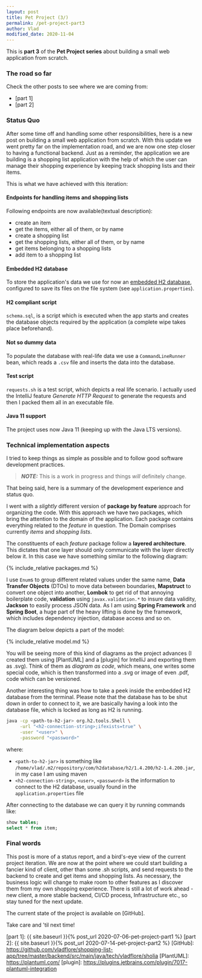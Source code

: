```yaml
---
layout: post
title: Pet Project (3/)
permalink: /pet-project-part3
author: Vlad
modified_date: 2020-11-04
---
```

This is **part 3** of the **Pet Project series** about building a small web application from scratch.

### The road so far

Check the other posts to see where we are coming from:
* [part 1]
* [part 2]

### Status Quo

After some time off and handling some other responsibilities, here is a new post on building
a small web application from scratch. With this update we went pretty far on the implementation road, and we are now one step closer
to having a functional backend. Just as a reminder, the application we are building is a shopping list application with the help of which
the user can manage their shopping experience by keeping track shopping lists and their items. 

This is what we have achieved with this iteration:

#### Endpoints for handling items and shopping lists

Following endpoints are now available(textual description):

* create an item
* get the items, either all of them, or by name
* create a shopping list
* get the shopping lists, either all of them, or by name
* get items belonging to a shopping lists
* add item to a shopping list
    
#### Embedded H2 database

To store the application's data we use for now an [embedded H2 database](https://www.h2database.com/html/cheatSheet.html), configured to save its files on the file system (see `application.properties`).

#### H2 compliant script

`schema.sql`, is a script which is executed when the app starts and creates the database objects required by the application (a complete wipe takes place beforehand).

#### Not so dummy data 

To populate the database with real-life data we use a `CommandLineRunner` bean, which reads a `.csv` file and inserts the data into the database.

#### Test script

`requests.sh` is a test script, which depicts a real life scenario.
I actually used the IntelliJ feature _Generate HTTP Request_ to generate the requests and then I packed them all in an executable file.

#### Java 11 support

The project uses now Java 11 (keeping up with the Java LTS versions).

### Technical implementation aspects

I tried to keep things as simple as possible and to follow good software development practices.

> **_NOTE:_** This is a work in progress and things _will_ definitely change.

That being said, here is a summary of the development experience and status quo.

I went with a _slightly_ different version of **package by feature** approach for organizing the code.
With this approach we have two packages, which bring the attention to the domain of the application.
Each package contains everything related to the _feature_ in question.
The Domain comprises currently _items_ and _shopping lists_.

The constituents of each _feature_ package follow a **layered architecture**.
This dictates that one layer should only communicate with the layer directly below it.
In this case we have something similar to the following diagram:

{% include_relative packages.md %}

I use `Enum`s to group different related values under the same name, **Data Transfer Objects** (DTOs) to move data between boundaries,
**Mapstruct** to convert one object into another, **Lombok** to get rid of that annoying boilerplate code, **validation** using `javax.validation.*` to insure
data validity, **Jackson** to easily process JSON data. As I am using **Spring Framework** and **Spring Boot**, a huge part of the heavy lifting is done by the framework,
which includes dependency injection, database access and so on.

The diagram below depicts a part of the model:

{% include_relative model.md %}

You will be seeing more of this kind of diagrams as the project advances (I created them using [PlantUML] and a [plugin] for IntelliJ and exporting them as .svg).
Think of them as _diagram as code_, which means, one writes some special code, which is then transformed into a .svg or image of even .pdf, code which can be versioned.

Another interesting thing was how to take a peek inside the embedded H2 database from the terminal.
Please note that the database has to be shut down in order to connect to it, we are basically having a look into the database file, which is locked as long as H2 is running.

```sh
java -cp <path-to-h2-jar> org.h2.tools.Shell \
     -url "<h2-connection-string>;ifexists=true" \
     -user "<user>" \
     -password "<password>"
```

where:
* `<path-to-h2-jar>` is something like `/home/vlad/.m2/repository/com/h2database/h2/1.4.200/h2-1.4.200.jar`, in my case I am using maven 
* `<h2-connection-string>`, `<user>`, `<password>` is the information to connect to the H2 database, usually found in the `application.properties` file

After connecting to the database we can query it by running commands like:

```sql
show tables;
select * from item;
```
### Final words

This post is more of a status report, and a bird's-eye view of the current project iteration. We are now at the point where we could start building a fancier kind of client, 
other than some .sh scripts, and send requests to the backend to create and get items and shopping lists. As necessary, the business logic will change to make room to other
features as I discover them from my own shopping experience. There is still a lot of work ahead - new client, a more stable backend, CI/CD process, Infrastructure etc., so stay tuned
for the next update.

The current state of the project is available on [GitHub].

Take care and 'til next time!

[part 1]: {{ site.baseurl }}{% post_url 2020-07-06-pet-project-part1 %}
[part 2]: {{ site.baseurl }}{% post_url 2020-07-14-pet-project-part2 %}
[GitHub]: https://github.com/vladflore/shopping-list-app/tree/master/backend/src/main/java/tech/vladflore/sholia
[PlantUML]: https://plantuml.com/
[plugin]: https://plugins.jetbrains.com/plugin/7017-plantuml-integration
